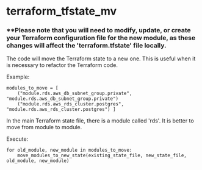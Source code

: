 # terraform_tfstate_mv
### **Please note that you will need to modify, update, or create your Terraform configuration file for the new module, as these changes will affect the 'terraform.tfstate' file locally.

The code will move the Terraform state to a new one. This is useful when it is necessary to refactor the Terraform code.

Example:
```
modules_to_move = [
    ("module.rds.aws_db_subnet_group.private", "module.rds.aws_db_subnet_group.private")
    ("module.rds.aws_rds_cluster.postgres", "module.rds.aws_rds_cluster.postgres") ]
```
In the main Terraform state file, there is a module called 'rds'. It is better to move from module to module.

Execute:
```
for old_module, new_module in modules_to_move:
    move_modules_to_new_state(existing_state_file, new_state_file, old_module, new_module)
```
